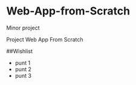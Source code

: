 # Web-App-from-Scratch
Minor project

Project Web App From Scratch

##Wishlist
* punt 1
* punt 2
* punt 3 
